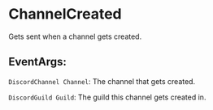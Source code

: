 ChannelCreated
==============
Gets sent when a channel gets created.

## EventArgs:
`DiscordChannel Channel`: The channel that gets created.

`DiscordGuild Guild`: The guild this channel gets created in.
